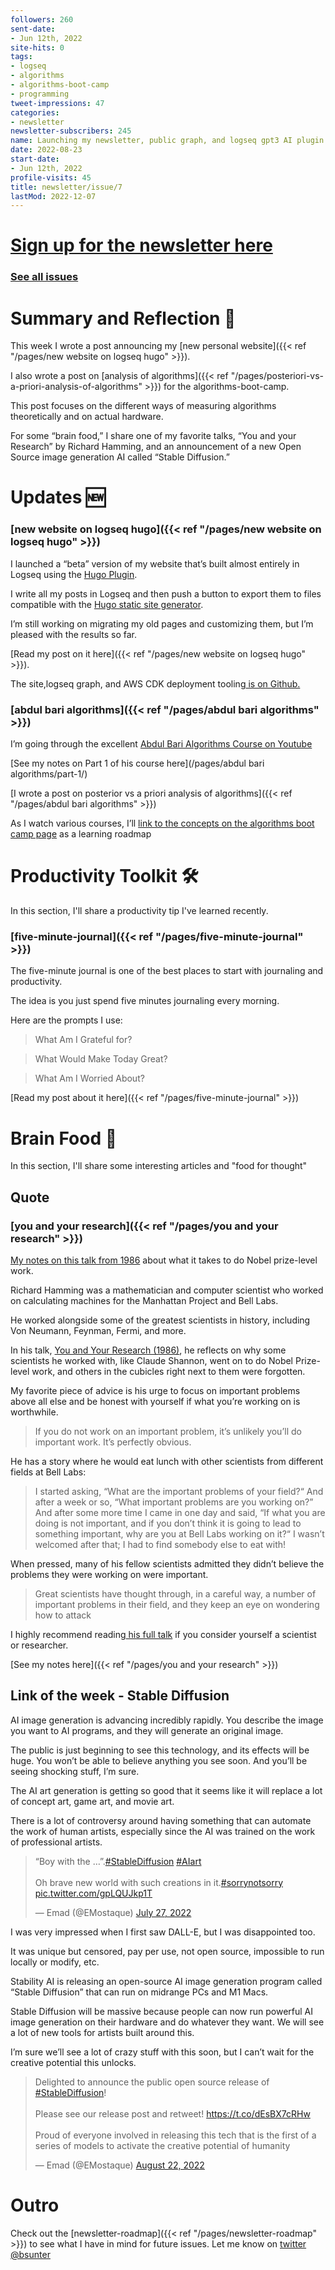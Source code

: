 ```yaml
---
followers: 260
sent-date:
- Jun 12th, 2022
site-hits: 0
tags:
- logseq
- algorithms
- algorithms-boot-camp
- programming
tweet-impressions: 47
categories:
- newsletter
newsletter-subscribers: 245
name: Launching my newsletter, public graph, and logseq gpt3 AI plugin
date: 2022-08-23
start-date:
- Jun 12th, 2022
profile-visits: 45
title: newsletter/issue/7
lastMod: 2022-12-07
---
```

# [Sign up for the newsletter here](https://www.getrevue.co/profile/bsunter/issues/weekly-newsletter-of-brian-sunter-issue-1-1220479)

### [See all issues](/categories/newsletter/)

# Summary and Reflection 🤔

This week I wrote a post announcing my [new personal website]({{< ref "/pages/new website on logseq hugo" >}}).

I also wrote a post on [analysis of algorithms]({{< ref "/pages/posteriori-vs-a-priori-analysis-of-algorithms" >}})  for the algorithms-boot-camp.

This post focuses on the different ways of measuring algorithms theoretically and on actual hardware.

For some “brain food,” I share one of my favorite talks, “You and your Research” by Richard Hamming, and an announcement of a new Open Source image generation AI called “Stable Diffusion.”

# Updates 🆕

### [new website on logseq hugo]({{< ref "/pages/new website on logseq hugo" >}})

I launched a “beta” version of my website that’s built almost entirely in Logseq using the [Hugo Plugin](https://github.com/sawhney17/logseq-schrodinger?utm_campaign=newsletter-email&utm_medium=email&utm_source=Revue%20newsletter).

I write all my posts in Logseq and then push a button to export them to files compatible with the [Hugo static site generator](https://gohugo.io/?utm_campaign=newsletter-email&utm_medium=email&utm_source=Revue%20newsletter).

I’m still working on migrating my old pages and customizing them, but I’m pleased with the results so far.

[Read my post on it here]({{< ref "/pages/new website on logseq hugo" >}}).

The site,logseq graph, and AWS CDK deployment tooling[ is on Github.](https://github.com/briansunter/graph?utm_campaign=newsletter-email&utm_medium=email&utm_source=Revue%20newsletter)

### [abdul bari algorithms]({{< ref "/pages/abdul bari algorithms" >}})

I’m going through the excellent [Abdul Bari Algorithms Course on Youtube](https://www.youtube.com/watch?list=PLDN4rrl48XKpZkf03iYFl-O29szjTrs_O&utm_campaign=newsletter-email&utm_medium=email&utm_source=Revue%20newsletter&v=0IAPZzGSbME)

[See my notes on Part 1 of his course here](/pages/abdul bari algorithms/part-1/)

[I wrote a post on posterior vs a priori analysis of algorithms]({{< ref "/pages/abdul bari algorithms" >}})

As I watch various courses, I’ll [link to the concepts on the algorithms boot camp page](/pages/algorithms-boot-camp/) as a learning roadmap

# Productivity Toolkit 🛠️

In this section, I'll share a productivity tip I've learned recently.

### [five-minute-journal]({{< ref "/pages/five-minute-journal" >}})

The five-minute journal is one of the best places to start with journaling and productivity.

The idea is you just spend five minutes journaling every morning.

Here are the prompts I use:

> What Am I Grateful for?

> What Would Make Today Great?

> What Am I Worried About?

[Read my post about it here]({{< ref "/pages/five-minute-journal" >}})

# Brain Food 🧠

In this section, I'll share some interesting articles and "food for thought"

## Quote

### [you and your research]({{< ref "/pages/you and your research" >}})

[My notes on this talk from 1986](https://beta.briansunter.com/pages/you-and-your-research?utm_campaign=newsletter-email&utm_medium=email&utm_source=Revue%20newsletter) about what it takes to do Nobel prize-level work.

Richard Hamming was a mathematician and computer scientist who worked on calculating machines for the Manhattan Project and Bell Labs.

He worked alongside some of the greatest scientists in history, including Von Neumann, Feynman, Fermi, and more.

In his talk, [You and Your Research (1986)](https://www.cs.virginia.edu/~robins/YouAndYourResearch.html?utm_campaign=newsletter-email&utm_medium=email&utm_source=Revue%20newsletter), he reflects on why some scientists he worked with, like Claude Shannon, went on to do Nobel Prize-level work, and others in the cubicles right next to them were forgotten.

My favorite piece of advice is his urge to focus on important problems above all else and be honest with yourself if what you’re working on is worthwhile.

> If you do not work on an important problem, it’s unlikely you’ll do important work. It’s perfectly obvious.

He has a story where he would eat lunch with other scientists from different fields at Bell Labs:

> I started asking, “What are the important problems of your field?“ And after a week or so, “What important problems are you working on?” And after some more time I came in one day and said, “If what you are doing is not important, and if you don’t think it is going to lead to something important, why are you at Bell Labs working on it?“ I wasn’t welcomed after that; I had to find somebody else to eat with!

When pressed, many of his fellow scientists admitted they didn’t believe the problems they were working on were important.

> Great scientists have thought through, in a careful way, a number of important problems in their field, and they keep an eye on wondering how to attack

I highly recommend reading[ his full talk](https://beta.briansunter.com/pages/you-and-your-research?utm_campaign=newsletter-email&utm_medium=email&utm_source=Revue%20newsletter#:~:text=You%20and%20Your%20Research%20(1986)) if you consider yourself a scientist or researcher.

[See my notes here]({{< ref "/pages/you and your research" >}})

## Link of the week - Stable Diffusion

AI image generation is advancing incredibly rapidly. You describe the image you want to AI programs, and they will generate an original image.

The public is just beginning to see this technology, and its effects will be huge. You won’t be able to believe anything you see soon. And you’ll be seeing shocking stuff, I’m sure.

The AI art generation is getting so good that it seems like it will replace a lot of concept art, game art, and movie art.

There is a lot of controversy around having something that can automate the work of human artists, especially since the AI was trained on the work of professional artists.

<blockquote class="twitter-tweet" data-theme="dark"><p lang="en" dir="ltr">“Boy with the …”.<a href="https://twitter.com/hashtag/StableDiffusion?src=hash&amp;ref_src=twsrc%5Etfw">#StableDiffusion</a> <a href="https://twitter.com/hashtag/AIart?src=hash&amp;ref_src=twsrc%5Etfw">#AIart</a><br><br>Oh brave new world with such creations in it.<a href="https://twitter.com/hashtag/sorrynotsorry?src=hash&amp;ref_src=twsrc%5Etfw">#sorrynotsorry</a> <a href="https://t.co/gpLQUJkp1T">pic.twitter.com/gpLQUJkp1T</a></p>&mdash; Emad (@EMostaque) <a href="https://twitter.com/EMostaque/status/1552233024259063811?ref_src=twsrc%5Etfw">July 27, 2022</a></blockquote> <script async src="https://platform.twitter.com/widgets.js" charset="utf-8"></script>

I was very impressed when I first saw DALL-E, but I was disappointed too.

It was unique but censored, pay per use, not open source, impossible to run locally or modify, etc.

Stability AI is releasing an open-source AI image generation program called “Stable Diffusion” that can run on midrange PCs and M1 Macs.

Stable Diffusion will be massive because people can now run powerful AI image generation on their hardware and do whatever they want. We will see a lot of new tools for artists built around this.

I’m sure we’ll see a lot of crazy stuff with this soon, but I can’t wait for the creative potential this unlocks.

<blockquote class="twitter-tweet"><p lang="en" dir="ltr">Delighted to announce the public open source release of <a href="https://twitter.com/hashtag/StableDiffusion?src=hash&amp;ref_src=twsrc%5Etfw">#StableDiffusion</a>!<br><br>Please see our release post and retweet! <a href="https://t.co/dEsBX7cRHw">https://t.co/dEsBX7cRHw</a><br><br>Proud of everyone involved in releasing this tech that is the first of a series of models to activate the creative potential of humanity</p>&mdash; Emad (@EMostaque) <a href="https://twitter.com/EMostaque/status/1561777122082824192?ref_src=twsrc%5Etfw">August 22, 2022</a></blockquote> <script async src="https://platform.twitter.com/widgets.js" charset="utf-8"></script>

# Outro

Check out the [newsletter-roadmap]({{< ref "/pages/newsletter-roadmap" >}}) to see what I have in mind for future issues. Let me know on [twitter @bsunter](https://twitter.com)
